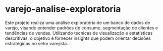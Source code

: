 # varejo-analise-exploratoria
Este projeto realiza uma análise exploratória de um banco de dados de varejo, visando entender padrões de consumo, segmentação de clientes e tendências de vendas. Utilizando técnicas de visualização e estatísticas descritivas, o objetivo é fornecer insights que podem orientar decisões estratégicas no setor varejista.
